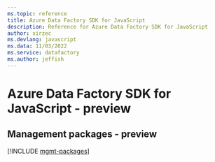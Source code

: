 ```yaml
---
ms.topic: reference
title: Azure Data Factory SDK for JavaScript
description: Reference for Azure Data Factory SDK for JavaScript
author: xirzec
ms.devlang: javascript
ms.data: 11/03/2022
ms.service: datafactory
ms.author: jeffish
---
```

# Azure Data Factory SDK for JavaScript - preview

## Management packages - preview
[!INCLUDE [mgmt-packages](data-factory-mgmt-index.md)]